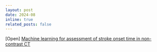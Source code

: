 ```yaml
---
layout: post
date: 2024-08
inline: true
related_posts: false
---
```


[Open] [Machine learning for assessment of stroke onset time in non-contrast CT](https://tue-image.nl/wp-content/uploads/2024/07/MScProject_stroke_onset_time_prediction.pdf)
